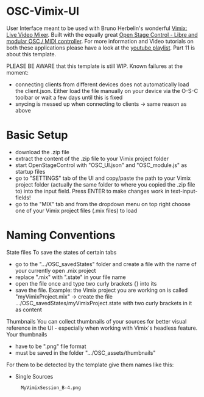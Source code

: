 # OSC-Vimix-UI
User Interface meant to be used with Bruno Herbelin's wonderful <a href="https://github.com/brunoherbelin/vimix">Vimix: Live Video Mixer</a>.
Built with the equally great <a href="https://openstagecontrol.ammd.net/">Open Stage Control - Libre and modular OSC / MIDI controller</a>.
For more information and Video tutorials on both these applications please have a look at the <a href="https://www.youtube.com/playlist?list=PLEky5KQSvdTiofKvdcbXkwmPlWi-lTPpT">youtube playlist</a>. Part 11 is about this template.

PLEASE BE AWARE that this template is still WIP.
Known failures at the moment:
- connecting clients from different devices does not automatically load the client.json. Either load the file manually on your device via the O-S-C toolbar or wait a few days until this is fixed
- snycing is messed up when connecting to clients -> same reason as above

# Basic Setup
- download the .zip file
- extract the content of the .zip file to your Vimix project folder
- start OpenStageControl with "OSC_UI.json" and "OSC_module.js" as startup files
- go to "SETTINGS" tab of the UI and copy/paste the path to your Vimix project folder (actually the same folder to where you copied the .zip file to) into the input field. Press ENTER to make changes work in text-input-fields!
- go to the "MIX" tab and from the dropdown menu on top right choose one of your Vimix project files (.mix files) to load

# Naming Conventions

State files
To save the states of certain tabs
- go to the ".../OSC_savedStates" folder and create a file with the name of your currently open .mix project
- replace ".mix" with ".state" in your file name
- open the file once and type two curly brackets {} into its
- save the file.
Example: the Vimix project you are working on is called "myVimixProject.mix"
-> create the file .../OSC_savedStates/myVimixProject.state with two curly brackets in it as content

Thumbnails
You can collect thumbnails of your sources for better visual reference in the UI - especially when working with Vimix's headless feature.
Your thumbnails
- have to be ".png" file format
- must be saved in the folder ".../OSC_assets/thumbnails"

For them to be detected by the template give them names like this:
- Single Sources

        MyVimixSession_B-4.png
